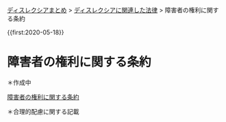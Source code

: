 <p class="breadcrumbs"><a href="../index.md">ディスレクシアまとめ</a> > <a href="index.md">ディスレクシアに関連した法律</a> > 障害者の権利に関する条約

{{first:2020-05-18}}  

# 障害者の権利に関する条約
＊作成中

[障害者の権利に関する条約](https://www.mofa.go.jp/mofaj/fp/hr_ha/page22_000899.html)

＊合理的配慮に関する記載